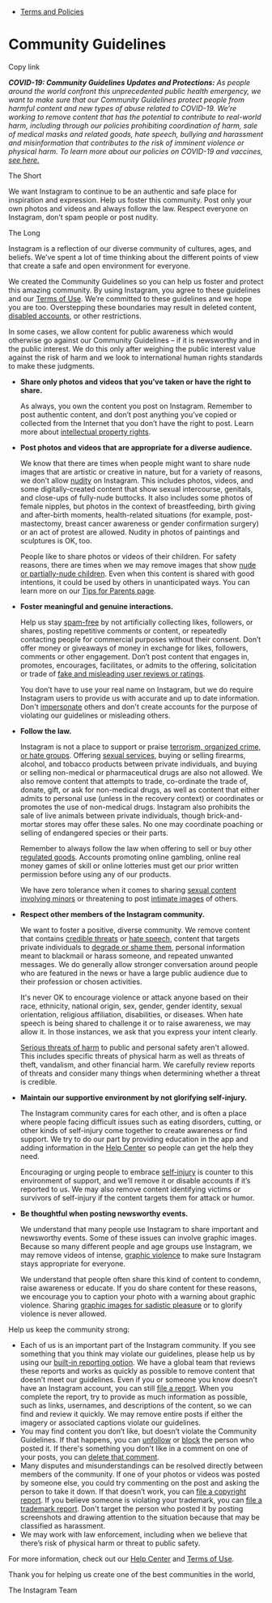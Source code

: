 *   [Terms and Policies](https://help.instagram.com/1417489251945243/?helpref=breadcrumb)

Community Guidelines
====================

Copy link

_**COVID-19: Community Guidelines Updates and Protections:** As people around the world confront this unprecedented public health emergency, we want to make sure that our Community Guidelines protect people from harmful content and new types of abuse related to COVID-19. We’re working to remove content that has the potential to contribute to real-world harm, including through our policies prohibiting coordination of harm, sale of medical masks and related goods, hate speech, bullying and harassment and misinformation that contributes to the risk of imminent violence or physical harm. To learn more about our policies on COVID-19 and vaccines, [see here.](https://help.instagram.com/697825587576762?helpref=faq_content)_

The Short

We want Instagram to continue to be an authentic and safe place for inspiration and expression. Help us foster this community. Post only your own photos and videos and always follow the law. Respect everyone on Instagram, don’t spam people or post nudity.

The Long

Instagram is a reflection of our diverse community of cultures, ages, and beliefs. We’ve spent a lot of time thinking about the different points of view that create a safe and open environment for everyone.

We created the Community Guidelines so you can help us foster and protect this amazing community. By using Instagram, you agree to these guidelines and our [Terms of Use](https://www.instagram.com/legal/terms). We’re committed to these guidelines and we hope you are too. Overstepping these boundaries may result in deleted content, [disabled accounts](https://help.instagram.com/366993040048856?helpref=faq_content), or other restrictions.

In some cases, we allow content for public awareness which would otherwise go against our Community Guidelines – if it is newsworthy and in the public interest. We do this only after weighing the public interest value against the risk of harm and we look to international human rights standards to make these judgments.

*   **Share only photos and videos that you’ve taken or have the right to share.**
    
    As always, you own the content you post on Instagram. Remember to post authentic content, and don’t post anything you’ve copied or collected from the Internet that you don’t have the right to post. Learn more about [intellectual property rights](https://help.instagram.com/126382350847838?helpref=faq_content).
    
*   **Post photos and videos that are appropriate for a diverse audience.**
    
    We know that there are times when people might want to share nude images that are artistic or creative in nature, but for a variety of reasons, we don’t allow [nudity](https://l.instagram.com/?u=https%3A%2F%2Fwww.facebook.com%2Fcommunitystandards%2Fadult_nudity_sexual_activity&e=AT1z9WsEKZDS4Uy5WabmGWcPFZX2aptcTM6QdqoEYYbfAOHbhrbstYR_vxEtb11nyuc9-Q_F_KKTtR0u9KQ3kjl5DOXpu3iP1wR6dGMhXCk9zD7nLOsS1hHst7wlbrt42z8-yX6ZgEjuRkpvt0JSBmy240i3pCeUk1M-4A) on Instagram. This includes photos, videos, and some digitally-created content that show sexual intercourse, genitals, and close-ups of fully-nude buttocks. It also includes some photos of female nipples, but photos in the context of breastfeeding, birth giving and after-birth moments, health-related situations (for example, post-mastectomy, breast cancer awareness or gender confirmation surgery) or an act of protest are allowed. Nudity in photos of paintings and sculptures is OK, too.
    
    People like to share photos or videos of their children. For safety reasons, there are times when we may remove images that show [nude or partially-nude children](https://l.instagram.com/?u=https%3A%2F%2Fwww.facebook.com%2Fcommunitystandards%2Fchild_nudity_sexual_exploitation&e=AT1z9WsEKZDS4Uy5WabmGWcPFZX2aptcTM6QdqoEYYbfAOHbhrbstYR_vxEtb11nyuc9-Q_F_KKTtR0u9KQ3kjl5DOXpu3iP1wR6dGMhXCk9zD7nLOsS1hHst7wlbrt42z8-yX6ZgEjuRkpvt0JSBmy240i3pCeUk1M-4A). Even when this content is shared with good intentions, it could be used by others in unanticipated ways. You can learn more on our [Tips for Parents page](https://help.instagram.com/154475974694511/?helpref=faq_content).
    
*   **Foster meaningful and genuine interactions.**
    
    Help us stay [spam-free](https://l.instagram.com/?u=https%3A%2F%2Fwww.facebook.com%2Fcommunitystandards%2Fspam&e=AT1z9WsEKZDS4Uy5WabmGWcPFZX2aptcTM6QdqoEYYbfAOHbhrbstYR_vxEtb11nyuc9-Q_F_KKTtR0u9KQ3kjl5DOXpu3iP1wR6dGMhXCk9zD7nLOsS1hHst7wlbrt42z8-yX6ZgEjuRkpvt0JSBmy240i3pCeUk1M-4A) by not artificially collecting likes, followers, or shares, posting repetitive comments or content, or repeatedly contacting people for commercial purposes without their consent. Don’t offer money or giveaways of money in exchange for likes, followers, comments or other engagement. Don’t post content that engages in, promotes, encourages, facilitates, or admits to the offering, solicitation or trade of [fake and misleading user reviews or ratings](https://l.instagram.com/?u=https%3A%2F%2Fwww.facebook.com%2Fcommunitystandards%2Ffraud_deception&e=AT1z9WsEKZDS4Uy5WabmGWcPFZX2aptcTM6QdqoEYYbfAOHbhrbstYR_vxEtb11nyuc9-Q_F_KKTtR0u9KQ3kjl5DOXpu3iP1wR6dGMhXCk9zD7nLOsS1hHst7wlbrt42z8-yX6ZgEjuRkpvt0JSBmy240i3pCeUk1M-4A).
    
    You don’t have to use your real name on Instagram, but we do require Instagram users to provide us with accurate and up to date information. Don't [impersonate](https://l.instagram.com/?u=https%3A%2F%2Fwww.facebook.com%2Fcommunitystandards%2Fmisrepresentation&e=AT1z9WsEKZDS4Uy5WabmGWcPFZX2aptcTM6QdqoEYYbfAOHbhrbstYR_vxEtb11nyuc9-Q_F_KKTtR0u9KQ3kjl5DOXpu3iP1wR6dGMhXCk9zD7nLOsS1hHst7wlbrt42z8-yX6ZgEjuRkpvt0JSBmy240i3pCeUk1M-4A) others and don't create accounts for the purpose of violating our guidelines or misleading others.
    
*   **Follow the law.**
    
    Instagram is not a place to support or praise [terrorism, organized crime, or hate groups](https://l.instagram.com/?u=https%3A%2F%2Fwww.facebook.com%2Fcommunitystandards%2Fdangerous_individuals_organizations&e=AT1z9WsEKZDS4Uy5WabmGWcPFZX2aptcTM6QdqoEYYbfAOHbhrbstYR_vxEtb11nyuc9-Q_F_KKTtR0u9KQ3kjl5DOXpu3iP1wR6dGMhXCk9zD7nLOsS1hHst7wlbrt42z8-yX6ZgEjuRkpvt0JSBmy240i3pCeUk1M-4A). Offering [sexual services](https://l.instagram.com/?u=https%3A%2F%2Fwww.facebook.com%2Fcommunitystandards%2Fsexual_solicitation&e=AT1z9WsEKZDS4Uy5WabmGWcPFZX2aptcTM6QdqoEYYbfAOHbhrbstYR_vxEtb11nyuc9-Q_F_KKTtR0u9KQ3kjl5DOXpu3iP1wR6dGMhXCk9zD7nLOsS1hHst7wlbrt42z8-yX6ZgEjuRkpvt0JSBmy240i3pCeUk1M-4A), buying or selling firearms, alcohol, and tobacco products between private individuals, and buying or selling non-medical or pharmaceutical drugs are also not allowed. We also remove content that attempts to trade, co-ordinate the trade of, donate, gift, or ask for non-medical drugs, as well as content that either admits to personal use (unless in the recovery context) or coordinates or promotes the use of non-medical drugs. Instagram also prohibits the sale of live animals between private individuals, though brick-and-mortar stores may offer these sales. No one may coordinate poaching or selling of endangered species or their parts.
    
    Remember to always follow the law when offering to sell or buy other [regulated goods](https://l.instagram.com/?u=https%3A%2F%2Fwww.facebook.com%2Fcommunitystandards%2Fregulated_goods&e=AT1z9WsEKZDS4Uy5WabmGWcPFZX2aptcTM6QdqoEYYbfAOHbhrbstYR_vxEtb11nyuc9-Q_F_KKTtR0u9KQ3kjl5DOXpu3iP1wR6dGMhXCk9zD7nLOsS1hHst7wlbrt42z8-yX6ZgEjuRkpvt0JSBmy240i3pCeUk1M-4A). Accounts promoting online gambling, online real money games of skill or online lotteries must get our prior written permission before using any of our products.
    
    We have zero tolerance when it comes to sharing [sexual content involving minors](https://l.instagram.com/?u=https%3A%2F%2Fwww.facebook.com%2Fcommunitystandards%2Fchild_nudity_sexual_exploitation&e=AT1z9WsEKZDS4Uy5WabmGWcPFZX2aptcTM6QdqoEYYbfAOHbhrbstYR_vxEtb11nyuc9-Q_F_KKTtR0u9KQ3kjl5DOXpu3iP1wR6dGMhXCk9zD7nLOsS1hHst7wlbrt42z8-yX6ZgEjuRkpvt0JSBmy240i3pCeUk1M-4A) or threatening to post [intimate images](https://l.instagram.com/?u=https%3A%2F%2Fwww.facebook.com%2Fcommunitystandards%2Fsexual_exploitation_adults&e=AT1z9WsEKZDS4Uy5WabmGWcPFZX2aptcTM6QdqoEYYbfAOHbhrbstYR_vxEtb11nyuc9-Q_F_KKTtR0u9KQ3kjl5DOXpu3iP1wR6dGMhXCk9zD7nLOsS1hHst7wlbrt42z8-yX6ZgEjuRkpvt0JSBmy240i3pCeUk1M-4A) of others.
    
*   **Respect other members of the Instagram community.**
    
    We want to foster a positive, diverse community. We remove content that contains [credible threats](https://l.instagram.com/?u=https%3A%2F%2Fwww.facebook.com%2Fcommunitystandards%2Fcredible_violence&e=AT1z9WsEKZDS4Uy5WabmGWcPFZX2aptcTM6QdqoEYYbfAOHbhrbstYR_vxEtb11nyuc9-Q_F_KKTtR0u9KQ3kjl5DOXpu3iP1wR6dGMhXCk9zD7nLOsS1hHst7wlbrt42z8-yX6ZgEjuRkpvt0JSBmy240i3pCeUk1M-4A) or [hate speech](https://l.instagram.com/?u=https%3A%2F%2Fwww.facebook.com%2Fcommunitystandards%2Fhate_speech&e=AT1z9WsEKZDS4Uy5WabmGWcPFZX2aptcTM6QdqoEYYbfAOHbhrbstYR_vxEtb11nyuc9-Q_F_KKTtR0u9KQ3kjl5DOXpu3iP1wR6dGMhXCk9zD7nLOsS1hHst7wlbrt42z8-yX6ZgEjuRkpvt0JSBmy240i3pCeUk1M-4A), content that targets private individuals to [degrade or shame them](https://l.instagram.com/?u=https%3A%2F%2Fwww.facebook.com%2Fcommunitystandards%2Fbullying&e=AT1z9WsEKZDS4Uy5WabmGWcPFZX2aptcTM6QdqoEYYbfAOHbhrbstYR_vxEtb11nyuc9-Q_F_KKTtR0u9KQ3kjl5DOXpu3iP1wR6dGMhXCk9zD7nLOsS1hHst7wlbrt42z8-yX6ZgEjuRkpvt0JSBmy240i3pCeUk1M-4A), personal information meant to blackmail or harass someone, and repeated unwanted messages. We do generally allow stronger conversation around people who are featured in the news or have a large public audience due to their profession or chosen activities.
    
    It's never OK to encourage violence or attack anyone based on their race, ethnicity, national origin, sex, gender, gender identity, sexual orientation, religious affiliation, disabilities, or diseases. When hate speech is being shared to challenge it or to raise awareness, we may allow it. In those instances, we ask that you express your intent clearly.
    
    [Serious threats of harm](https://l.instagram.com/?u=https%3A%2F%2Fwww.facebook.com%2Fcommunitystandards%2Fcredible_violence&e=AT1z9WsEKZDS4Uy5WabmGWcPFZX2aptcTM6QdqoEYYbfAOHbhrbstYR_vxEtb11nyuc9-Q_F_KKTtR0u9KQ3kjl5DOXpu3iP1wR6dGMhXCk9zD7nLOsS1hHst7wlbrt42z8-yX6ZgEjuRkpvt0JSBmy240i3pCeUk1M-4A) to public and personal safety aren't allowed. This includes specific threats of physical harm as well as threats of theft, vandalism, and other financial harm. We carefully review reports of threats and consider many things when determining whether a threat is credible.
    
*   **Maintain our supportive environment by not glorifying self-injury.**
    
    The Instagram community cares for each other, and is often a place where people facing difficult issues such as eating disorders, cutting, or other kinds of self-injury come together to create awareness or find support. We try to do our part by providing education in the app and adding information in the [Help Center](https://help.instagram.com/) so people can get the help they need.
    
    Encouraging or urging people to embrace [self-injury](https://l.instagram.com/?u=https%3A%2F%2Fwww.facebook.com%2Fcommunitystandards%2Fsuicide_self_injury_violence&e=AT1z9WsEKZDS4Uy5WabmGWcPFZX2aptcTM6QdqoEYYbfAOHbhrbstYR_vxEtb11nyuc9-Q_F_KKTtR0u9KQ3kjl5DOXpu3iP1wR6dGMhXCk9zD7nLOsS1hHst7wlbrt42z8-yX6ZgEjuRkpvt0JSBmy240i3pCeUk1M-4A) is counter to this environment of support, and we’ll remove it or disable accounts if it’s reported to us. We may also remove content identifying victims or survivors of self-injury if the content targets them for attack or humor.
    
*   **Be thoughtful when posting newsworthy events.**
    
    We understand that many people use Instagram to share important and newsworthy events. Some of these issues can involve graphic images. Because so many different people and age groups use Instagram, we may remove videos of intense, [graphic violence](https://l.instagram.com/?u=https%3A%2F%2Fwww.facebook.com%2Fcommunitystandards%2Fgraphic_violence&e=AT1z9WsEKZDS4Uy5WabmGWcPFZX2aptcTM6QdqoEYYbfAOHbhrbstYR_vxEtb11nyuc9-Q_F_KKTtR0u9KQ3kjl5DOXpu3iP1wR6dGMhXCk9zD7nLOsS1hHst7wlbrt42z8-yX6ZgEjuRkpvt0JSBmy240i3pCeUk1M-4A) to make sure Instagram stays appropriate for everyone.
    
    We understand that people often share this kind of content to condemn, raise awareness or educate. If you do share content for these reasons, we encourage you to caption your photo with a warning about graphic violence. Sharing [graphic images for sadistic pleasure](https://l.instagram.com/?u=https%3A%2F%2Fwww.facebook.com%2Fcommunitystandards%2Fcruel_insensitive&e=AT1z9WsEKZDS4Uy5WabmGWcPFZX2aptcTM6QdqoEYYbfAOHbhrbstYR_vxEtb11nyuc9-Q_F_KKTtR0u9KQ3kjl5DOXpu3iP1wR6dGMhXCk9zD7nLOsS1hHst7wlbrt42z8-yX6ZgEjuRkpvt0JSBmy240i3pCeUk1M-4A) or to glorify violence is never allowed.
    

Help us keep the community strong:

*   Each of us is an important part of the Instagram community. If you see something that you think may violate our guidelines, please help us by using our [built-in reporting option](https://help.instagram.com/165828726894770?helpref=faq_content). We have a global team that reviews these reports and works as quickly as possible to remove content that doesn’t meet our guidelines. Even if you or someone you know doesn’t have an Instagram account, you can still [file a report](https://help.instagram.com/contact/383679321740945). When you complete the report, try to provide as much information as possible, such as links, usernames, and descriptions of the content, so we can find and review it quickly. We may remove entire posts if either the imagery or associated captions violate our guidelines.
*   You may find content you don’t like, but doesn’t violate the Community Guidelines. If that happens, you can [unfollow](https://help.instagram.com/286340048138725?helpref=faq_content) or [block](https://help.instagram.com/426700567389543/?helpref=faq_content) the person who posted it. If there's something you don't like in a comment on one of your posts, you can [delete that comment](https://help.instagram.com/289098941190483?helpref=faq_content).
*   Many disputes and misunderstandings can be resolved directly between members of the community. If one of your photos or videos was posted by someone else, you could try commenting on the post and asking the person to take it down. If that doesn’t work, you can [file a copyright report](https://help.instagram.com/126382350847838?helpref=faq_content). If you believe someone is violating your trademark, you can [file a trademark report](https://help.instagram.com/222826637847963?helpref=faq_content). Don't target the person who posted it by posting screenshots and drawing attention to the situation because that may be classified as harassment.
*   We may work with law enforcement, including when we believe that there’s risk of physical harm or threat to public safety.

For more information, check out our [Help Center](https://help.instagram.com/) and [Terms of Use](https://l.instagram.com/?u=http%3A%2F%2Finstagram.com%2Flegal%2Fterms%2F%23&e=AT1z9WsEKZDS4Uy5WabmGWcPFZX2aptcTM6QdqoEYYbfAOHbhrbstYR_vxEtb11nyuc9-Q_F_KKTtR0u9KQ3kjl5DOXpu3iP1wR6dGMhXCk9zD7nLOsS1hHst7wlbrt42z8-yX6ZgEjuRkpvt0JSBmy240i3pCeUk1M-4A).

Thank you for helping us create one of the best communities in the world,

The Instagram Team
